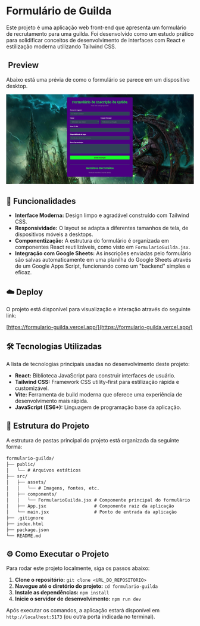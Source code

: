 # Formulário de Guilda

Este projeto é uma aplicação web front-end que apresenta um formulário de recrutamento para uma guilda. Foi desenvolvido como um estudo prático para solidificar conceitos de desenvolvimento de interfaces com React e estilização moderna utilizando Tailwind CSS.

## ️ Preview

Abaixo está uma prévia de como o formulário se parece em um dispositivo desktop.

![Preview do Formulário de Guilda](./github/preview.jpeg)

## 🚀 Funcionalidades

- **Interface Moderna:** Design limpo e agradável construído com Tailwind CSS.
- **Responsividade:** O layout se adapta a diferentes tamanhos de tela, de dispositivos móveis a desktops.
- **Componentização:** A estrutura do formulário é organizada em componentes React reutilizáveis, como visto em `FormularioGuilda.jsx`.
- **Integração com Google Sheets:** As inscrições enviadas pelo formulário são salvas automaticamente em uma planilha do Google Sheets através de um Google Apps Script, funcionando como um "backend" simples e eficaz.

## ☁️ Deploy

O projeto está disponível para visualização e interação através do seguinte link:

[https://formulario-guilda.vercel.app/](https://formulario-guilda.vercel.app/)

## 🛠️ Tecnologias Utilizadas

A lista de tecnologias principais usadas no desenvolvimento deste projeto:

- **React:** Biblioteca JavaScript para construir interfaces de usuário.
- **Tailwind CSS:** Framework CSS utility-first para estilização rápida e customizável.
- **Vite:** Ferramenta de build moderna que oferece uma experiência de desenvolvimento mais rápida.
- **JavaScript (ES6+):** Linguagem de programação base da aplicação.

## 📂 Estrutura do Projeto

A estrutura de pastas principal do projeto está organizada da seguinte forma:

```
formulario-guilda/
├── public/
│   └── # Arquivos estáticos
├── src/
│   ├── assets/
│   │   └── # Imagens, fontes, etc.
│   ├── components/
│   │   └── FormularioGuilda.jsx # Componente principal do formulário
│   ├── App.jsx                  # Componente raiz da aplicação
│   └── main.jsx                 # Ponto de entrada da aplicação
├── .gitignore
├── index.html
├── package.json
└── README.md
```

## ⚙️ Como Executar o Projeto

Para rodar este projeto localmente, siga os passos abaixo:

1.  **Clone o repositório:**
    `git clone <URL_DO_REPOSITORIO>`
2.  **Navegue até o diretório do projeto:**
    `cd formulario-guilda`
3.  **Instale as dependências:**
    `npm install`
4.  **Inicie o servidor de desenvolvimento:**
    `npm run dev`

Após executar os comandos, a aplicação estará disponível em `http://localhost:5173` (ou outra porta indicada no terminal).